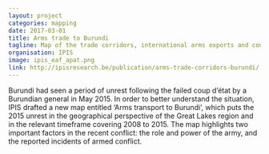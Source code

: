 ```yaml
---
layout: project
categories: mapping
date: 2017-03-01
title: Arms trade to Burundi
tagline: Map of the trade corridors, international arms exports and conflict timeline in the context of the recent Burundi unrests.
organisation: IPIS
image: ipis_eaf_apat.png
link: http://ipisresearch.be/publication/arms-trade-corridors-burundi/
---
```

Burundi had seen a period of unrest following the failed coup d’état by a Burundian general in May 2015. In order to better understand the situation, IPIS drafted a new map entitled ‘Arms transport to Burundi’, which puts the 2015 unrest in the geographical perspective of the Great Lakes region and in the relevant timeframe covering 2008 to 2015. The map highlights two important factors in the recent conflict: the role and power of the army, and the reported incidents of armed conflict.